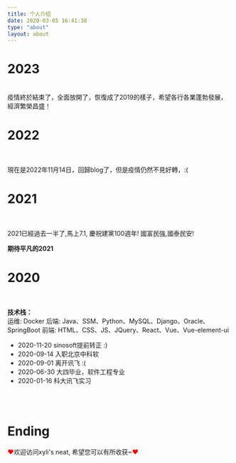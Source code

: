```yaml
---
title: 个人介绍
date: 2020-03-05 16:41:38
type: "about"
layout: about
---
```



# 2023
<br/>
疫情終於結束了，全面放開了，恢復成了2019的樣子，希望各行各業蓬勃發展，經濟繁榮昌盛！

# 2022
<br/>

現在是2022年11月14日，回歸blog了，但是疫情仍然不見好轉，:(



# 2021

<br/>

2021已經過去一半了,馬上7.1, 慶祝建黨100週年!
國富民強,國泰民安!


**期待平凡的2021**




# 2020

<br/>

**技术栈：**
\
运维: Docker
后端: Java、SSM、Python、MySQL、Django、Oracle、SpringBoot
前端: HTML、CSS、JS、JQuery、React、Vue、Vue-element-ui

- 2020-11-20 sinosoft提前转正 :)
- 2020-09-14 入职北京中科软
- 2020-09-01 离开讯飞 :(
- 2020-06-30 大四毕业，软件工程专业
- 2020-01-16 科大讯飞实习

<br/><br/>

# Ending

<font color="red">❤</font>欢迎访问xyli's neat, 希望您可以有所收获~<font color="red">❤</font>

